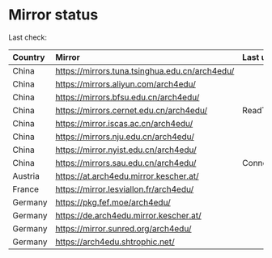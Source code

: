 <script src="./time.js"></script>
# Mirror status
Last check: <script type="text/javascript">localize(1750965629.685971);</script>

|Country|Mirror|Last update|
|:------|:-----|:----------|
|China|https://mirrors.tuna.tsinghua.edu.cn/arch4edu/|<script type="text/javascript">localize(1750920743);</script>|
|China|https://mirrors.aliyun.com/arch4edu/|<script type="text/javascript">localize(1750920743);</script>|
|China|https://mirrors.bfsu.edu.cn/arch4edu/|<script type="text/javascript">localize(1750920743);</script>|
|China|https://mirrors.cernet.edu.cn/arch4edu/|ReadTimeout|
|China|https://mirror.iscas.ac.cn/arch4edu/|<script type="text/javascript">localize(1750574662);</script>|
|China|https://mirrors.nju.edu.cn/arch4edu/|<script type="text/javascript">localize(1750834231);</script>|
|China|https://mirror.nyist.edu.cn/arch4edu/|<script type="text/javascript">localize(1750920743);</script>|
|China|https://mirrors.sau.edu.cn/arch4edu/|ConnectionError|
|Austria|https://at.arch4edu.mirror.kescher.at/|<script type="text/javascript">localize(1750920743);</script>|
|France|https://mirror.lesviallon.fr/arch4edu/|<script type="text/javascript">localize(1750920743);</script>|
|Germany|https://pkg.fef.moe/arch4edu/|<script type="text/javascript">localize(1750920743);</script>|
|Germany|https://de.arch4edu.mirror.kescher.at/|<script type="text/javascript">localize(1750920743);</script>|
|Germany|https://mirror.sunred.org/arch4edu/|<script type="text/javascript">localize(1750920743);</script>|
|Germany|https://arch4edu.shtrophic.net/|<script type="text/javascript">localize(1750920743);</script>|

<script src="./tablefilter/tablefilter.js"></script>
<script src="./table.js"></script>